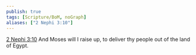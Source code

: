 ```yaml
---
publish: true
tags: [Scripture/BoM, noGraph]
aliases: ["2 Nephi 3:10"]
---
```

[2 Nephi 3:10](https://churchofjesuschrist.org/study/scriptures/bofm/2-ne/3?lang=eng&id=p10#p10) And Moses will I raise up, to deliver thy people out of the land of Egypt.
